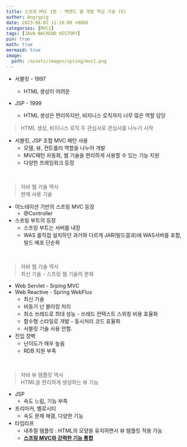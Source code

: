 ```yaml
---
title: 스프링 MVC 1편 - 백엔드 웹 개발 핵심 기술 (5)
author: Angrypig
date: 2023-08-02 11:10:00 +0800
categories: [MVC1]
tags: [JAVA BACKEND HISTORY]
pin: true
math: true
mermaid: true
image:
  path: /assets/images/spring/mvc1.png
---
```



- 서블릿 - 1997
  - HTML 생성이 어려운

- JSP - 1999
  - HTML 생성은 편리하지만, 비지니스 로직까지 너무 많은 역할 담당

> HTML 생성, 비지니스 로직 두 관심사로 관심사를 나누기 시작

- 서블릿, JSP 조합 MVC 패턴 사용  
  - 모델, 뷰, 컨트롤러 역할을 나누어 개발
  - MVC패턴 자동화, 웹 기술을 편리하게 사용할 수 있는 기능 지원
  - 다양한 프래임워크 등장

<br>

> 자바 웹 기술 역사<br>
> 현재 사용 기술

- 어노테이션 기반의 스프링 MVC 등장
  - @Controller
- 스프링 부트의 등장
  - 스프링 부트는 서버를 내장
  - WAS 를직접 설치하던 과거와 다르게 JAR(빌드결과)에 WAS서버를 포함,<br>
    빌드 배포 단순화

<br>

> 자바 웹 기술 역사<br>
> 최신 기술 - 스프링 웹 기술의 분화

- Web Servlet - Srping MVC
- Web Reactive - Spring WebFlux
  - 최신 기술
  - 비동기 넌 블러킹 처리
  - 최소 쓰레드로 최대 성능 - 쓰레드 컨텍스트 스위칭 비용 효율화
  - 함수형 스타일로 개발 - 동시처리 코드 효율화
  - 서블릿 기술 사용 안함.
- 진입 장벽
  - 난이도가 매우 높음
  - RDB 지원 부족

<br>

> 자바 뷰 템플릿 역사<br>
> HTML을 편리하게 생성하는 뷰 기능

- JSP 
  - 속도 느림, 기능 부족
- 프리마커, 벨로시티
  - 속도 문제 해결, 다양한 기능
- 타임리프
  - 내추럴 템플릿 : HTML의 모양을 유지하면서 뷰 템플릿 적용 가능
  - **<u>스프링 MVC와 강력한 기능 통합</u>**
  
  